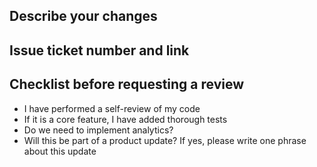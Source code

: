 ## Describe your changes

## Issue ticket number and link

## Checklist before requesting a review

- I have performed a self-review of my code
- If it is a core feature, I have added thorough tests
- Do we need to implement analytics?
-  Will this be part of a product update? If yes, please write one phrase about this update
